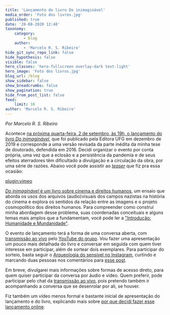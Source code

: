 ```yaml
---
title: 'Lançamento do livro Do inimaginável'
media_order: 'Foto dos livros.jpg'
published: true
date: '28-08-2020 12:48'
taxonomy:
    category:
        - blog
    author:
        - 'Marcelo R. S. Ribeiro'
hide_git_sync_repo_link: false
hide_hypothesis: false
visible: false
hero_classes: 'hero-fullscreen overlay-dark text-light'
hero_image: 'Foto dos livros.jpg'
blog_url: /blog
show_sidebar: false
show_breadcrumbs: false
show_pagination: true
hide_from_post_list: false
feed:
    limit: 10
author: 'Marcelo R. S. Ribeiro'
---
```


_Por Marcelo R. S. Ribeiro_

Acontece [na próxima quarta-feira, 2 de setembro, às 19h, o lançamento do livro _Do inimaginável_](https://www.facebook.com/events/619350069001133/), que foi publicado pela Editora UFG em dezembro de 2019 e corresponde a uma versão revisada da parte inédita da minha tese de doutorado, defendida em 2016. Decidi organizar o evento por conta própria, uma vez que a eclosão e a persistência da pandemia e de seus efeitos aterradores têm dificultado a divulgação e a circulação da obra, por uma série de razões. Abaixo você pode assistir ao [_teaser_](https://vimeo.com/449719036) que fiz pra essa ocasião:

[plugin:vimeo](https://vimeo.com/449719036)

[_Do inimaginável_ é um livro sobre cinema e direitos humanos](https://www.incinerrante.com/livros/do-inimaginavel), um ensaio que aborda os usos dos arquivos (audio)visuais dos campos nazistas na história do cinema e explora os sentidos da relação entre as imagens e o projeto cosmopolítico dos direitos humanos. Para compreender como construí minha abordagem desse problema, suas coordenadas conceituais e alguns temas mais amplos que a fundamentam, você pode ler a ["Introdução: Humanidade e Mundanidade"](https://www.incinerrante.com/textos/introducao-do-livro-do-inimaginavel).

O evento de lançamento terá a forma de uma conversa aberta, com [transmissão ao vivo](https://youtu.be/XvMraepOT3M) pelo [YouTube do grupo](https://www.youtube.com/arqueologiadosensivel). Vou fazer uma apresentação um pouco mais detalhada do livro e conversar em seguida com quem tiver interesse em participar, além de sortear dois exemplares. Para participar do sorteio, basta seguir o [Arqueologia do sensível no Instagram](https://www.instagram.com/arqueologiadosensivel/), curtindo e marcando duas pessoas nos comentários para [esse post](https://www.instagram.com/p/CEXPy0BFFxc/).

Em breve, divulgarei mais informações sobre formas de acesso direto, para quem quiser participar da conversa por áudio e vídeo. Quem preferir, pode participar pelo chat da [transmissão ao vivo](https://youtu.be/XvMraepOT3M), pois pretendo também ir acompanhando a conversa que se desenrolar por ali, se houver.

Fiz também um vídeo menos formal e bastante inicial de apresentação do lançamento e do livro, explicando mais sobre [por que decidi fazer esse lançamento online](https://www.instagram.com/tv/CEXxoc1AzDB/).